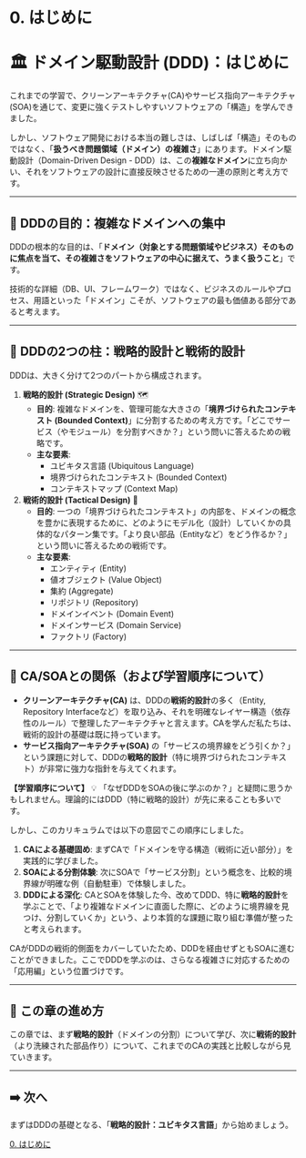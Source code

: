 # 0. はじめに

# 🏛️ ドメイン駆動設計 (DDD)：はじめに

これまでの学習で、クリーンアーキテクチャ(CA)やサービス指向アーキテクチャ(SOA)を通じて、変更に強くテストしやすいソフトウェアの「構造」を学んできました。

しかし、ソフトウェア開発における本当の難しさは、しばしば「構造」そのものではなく、「**扱うべき問題領域（ドメイン）の複雑さ**」にあります。ドメイン駆動設計（Domain-Driven Design - DDD）は、この**複雑なドメイン**に立ち向かい、それをソフトウェアの設計に直接反映させるための一連の原則と考え方です。

---

## 🎯 DDDの目的：複雑なドメインへの集中

DDDの根本的な目的は、「**ドメイン（対象とする問題領域やビジネス）そのものに焦点を当て、その複雑さをソフトウェアの中心に据えて、うまく扱うこと**」です。

技術的な詳細（DB、UI、フレームワーク）ではなく、ビジネスのルールやプロセス、用語といった「ドメイン」こそが、ソフトウェアの最も価値ある部分であると考えます。

---

## 🧭 DDDの2つの柱：戦略的設計と戦術的設計

DDDは、大きく分けて2つのパートから構成されます。

1. **戦略的設計 (Strategic Design)** 🗺️
    - **目的**: 複雑なドメインを、管理可能な大きさの「**境界づけられたコンテキスト (Bounded Context)**」に分割するための考え方です。「どこでサービス（やモジュール）を分割すべきか？」という問いに答えるための戦略です。
    - **主な要素**:
        - ユビキタス言語 (Ubiquitous Language)
        - 境界づけられたコンテキスト (Bounded Context)
        - コンテキストマップ (Context Map)
2. **戦術的設計 (Tactical Design)** 🧱
    - **目的**: 一つの「境界づけられたコンテキスト」の内部を、ドメインの概念を豊かに表現するために、どのようにモデル化（設計）していくかの具体的なパターン集です。「より良い部品（Entityなど）をどう作るか？」という問いに答えるための戦術です。
    - **主な要素**:
        - エンティティ (Entity)
        - 値オブジェクト (Value Object)
        - 集約 (Aggregate)
        - リポジトリ (Repository)
        - ドメインイベント (Domain Event)
        - ドメインサービス (Domain Service)
        - ファクトリ (Factory)

---

## 🤝 CA/SOAとの関係（および学習順序について）

- **クリーンアーキテクチャ(CA)** は、DDDの**戦術的設計**の多く（Entity, Repository Interfaceなど）を取り込み、それを明確なレイヤー構造（依存性のルール）で整理したアーキテクチャと言えます。CAを学んだ私たちは、戦術的設計の基礎は既に持っています。
- **サービス指向アーキテクチャ(SOA)** の「サービスの境界線をどう引くか？」という課題に対して、DDDの**戦略的設計**（特に境界づけられたコンテキスト）が非常に強力な指針を与えてくれます。

**【学習順序について】** 💡
「なぜDDDをSOAの後に学ぶのか？」と疑問に思うかもしれません。理論的にはDDD（特に戦略的設計）が先に来ることも多いです。

しかし、このカリキュラムでは以下の意図でこの順序にしました。

1. **CAによる基礎固め**: まずCAで「ドメインを守る構造（戦術に近い部分）」を実践的に学びました。
2. **SOAによる分割体験**: 次にSOAで「サービス分割」という概念を、比較的境界線が明確な例（自動駐車）で体験しました。
3. **DDDによる深化**: CAとSOAを体験した今、改めてDDD、特に**戦略的設計**を学ぶことで、「より複雑なドメインに直面した際に、どのように境界線を見つけ、分割していくか」という、より本質的な課題に取り組む準備が整ったと考えられます。

CAがDDDの戦術的側面をカバーしていたため、DDDを経由せずともSOAに進むことができました。ここでDDDを学ぶのは、さらなる複雑さに対応するための「応用編」という位置づけです。

---

## 📖 この章の進め方

この章では、まず**戦略的設計**（ドメインの分割）について学び、次に**戦術的設計**（より洗練された部品作り）について、これまでのCAの実践と比較しながら見ていきます。

---

## ➡️ 次へ

まずはDDDの基礎となる、「**戦略的設計：ユビキタス言語**」から始めましょう。

[0. はじめに](0%20%E3%81%AF%E3%81%98%E3%82%81%E3%81%AB/0%20%E3%81%AF%E3%81%98%E3%82%81%E3%81%AB%20294d303b49be809cbe69de2218893b06.md)